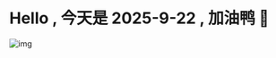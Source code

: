 
# Hello , 今天是 2025-9-22 , 加油鸭 🤭

![img](https://v1.jinrishici.com/all.svg?font-size=18&spacing=4)

